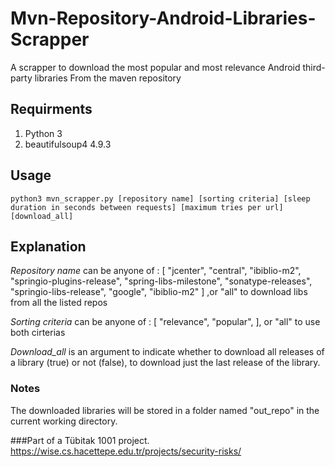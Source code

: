 # Mvn-Repository-Android-Libraries-Scrapper
A scrapper to download the most popular and most relevance Android third-party libraries From the maven repository

## Requirments 
  1. Python 3
  2. beautifulsoup4   4.9.3

## Usage

  `python3 mvn_scrapper.py [repository name] [sorting criteria] [sleep duration in seconds between requests] [maximum tries per url] [download_all]`

## Explanation 

  *Repository name* can be anyone of : [
    "jcenter",
    "central",
    "ibiblio-m2",
    "springio-plugins-release",
    "spring-libs-milestone",
    "sonatype-releases",
    "springio-libs-release",
    "google",
    "ibiblio-m2"
] ,or "all" to download libs from all the listed repos

  *Sorting criteria* can be anyone of : [
    "relevance",
    "popular",
], or "all" to use both cirterias 

  *Download_all* is an argument to indicate whether to download all releases of a library (true) or not (false), to  download just the last release of the library.
  
  
### Notes

The downloaded libraries will be stored in a folder named "out_repo" in the current working directory.

###Part of a Tübitak 1001 project. https://wise.cs.hacettepe.edu.tr/projects/security-risks/
